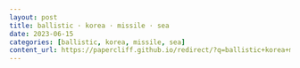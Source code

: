 ```yaml
---
layout: post
title: ballistic · korea · missile · sea
date: 2023-06-15
categories: [ballistic, korea, missile, sea]
content_url: https://papercliff.github.io/redirect/?q=ballistic+korea+missile+sea&tbs=cdr:1,cd_min:6/14/2023,cd_max:6/16/2023
---
```


